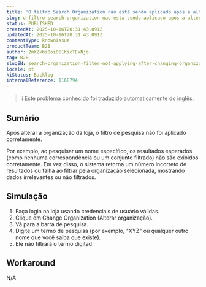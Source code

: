 ```yaml
---
title: 'O filtro Search Organization não está sendo aplicado após a alteração da organização no front-end da loja'
slug: o-filtro-search-organization-nao-esta-sendo-aplicado-apos-a-alteracao-da-organizacao-no-frontend-da-loja
status: PUBLISHED
createdAt: 2025-10-16T20:31:43.091Z
updatedAt: 2025-10-16T20:31:43.091Z
contentType: knownIssue
productTeam: B2B
author: 2mXZkbi0oi061KicTExNjo
tag: B2B
slugEN: search-organization-filter-not-applying-after-changing-organization-in-store-frontend
locale: pt
kiStatus: Backlog
internalReference: 1168794
---
```


>ℹ️ Este problema conhecido foi traduzido automaticamente do inglês.

## Sumário


Após alterar a organização da loja, o filtro de pesquisa não foi aplicado corretamente.

Por exemplo, ao pesquisar um nome específico, os resultados esperados (como nenhuma correspondência ou um conjunto filtrado) não são exibidos corretamente. Em vez disso, o sistema retorna um número incorreto de resultados ou falha ao filtrar pela organização selecionada, mostrando dados irrelevantes ou não filtrados.
## Simulação



1. Faça login na loja usando credenciais de usuário válidas.
2. Clique em Change Organization (Alterar organização).
3. Vá para a barra de pesquisa.
4. Digite um termo de pesquisa (por exemplo, "XYZ" ou qualquer outro nome que você saiba que existe).
5. Ele não filtrará o termo digitad
## Workaround


N/A



